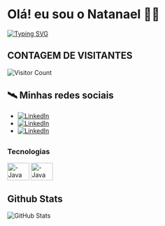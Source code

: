 # Olá! eu sou o Natanael 👋🏻
[![Typing SVG](https://readme-typing-svg.herokuapp.com/?color=fff&size=35&center=true&vCenter=true&width=1000&lines=Bem+vindo+ao+meu+perfil!+:%29)](https://git.io/typing-svg)

## CONTAGEM DE VISITANTES 
![Visitor Count](https://profile-counter.glitch.me/NatanCarFF/count.svg)

## 🛰 Minhas redes sociais
- [![LinkedIn](https://img.shields.io/badge/LinkedIn-000?style=for-the-badge&logo=linkedin&logoColor=0E76A8)](https://www.linkedin.com/in/🛡-natanael-carvalho-082380201/)
- [![LinkedIn](https://img.shields.io/badge/github-000?style=for-the-badge&logo=github&logoColor=0E76A8)](https://github.com/NatanCarFF)
- [![LinkedIn](https://img.shields.io/badge/instagram-000?style=for-the-badge&logo=instagram&logoColor=0E76A8)](https://instagram.com/NatanCarFF)

##
<div style="display: inline_block">
  <h3>Tecnologias</h3>
  <img align="center" alt="-Java" height="40" width="50" src="https://cdn.jsdelivr.net/gh/devicons/devicon/icons/java/java-original.svg" />
  <img align="center" alt="-Java" height="40" width="50" src="https://static.vecteezy.com/system/resources/previews/022/227/364/non_2x/openai-chatgpt-logo-icon-free-png.png" />
</div>

## Github Stats

![GitHub Stats](https://github-readme-stats.vercel.app/api?username=NatanCarFF&theme=transparent&bg_color=000&border_color=30A3DC&show_icons=true&icon_color=30A3DC&title_color=E94D5F&text_color=FFF)
